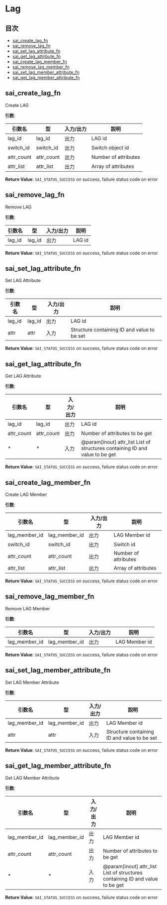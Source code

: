 # Lag
## 目次

- [sai_create_lag_fn](#sai_create_lag_fn)
- [sai_remove_lag_fn](#sai_remove_lag_fn)
- [sai_set_lag_attribute_fn](#sai_set_lag_attribute_fn)
- [sai_get_lag_attribute_fn](#sai_get_lag_attribute_fn)
- [sai_create_lag_member_fn](#sai_create_lag_member_fn)
- [sai_remove_lag_member_fn](#sai_remove_lag_member_fn)
- [sai_set_lag_member_attribute_fn](#sai_set_lag_member_attribute_fn)
- [sai_get_lag_member_attribute_fn](#sai_get_lag_member_attribute_fn)



## sai_create_lag_fn
Create LAG

**引数**:

| 引数名 | 型 | 入力/出力 | 説明 |
|--------|----------|-----------|------|
| lag_id | lag_id | 出力 | LAG id |
| switch_id | switch_id | 出力 | Switch object id |
| attr_count | attr_count | 出力 | Number of attributes |
| attr_list | attr_list | 出力 | Array of attributes |

**Return Value**: `SAI_STATUS_SUCCESS` on success, failure status code on error


## sai_remove_lag_fn
Remove LAG

**引数**:

| 引数名 | 型 | 入力/出力 | 説明 |
|--------|----------|-----------|------|
| lag_id | lag_id | 出力 | LAG id |

**Return Value**: `SAI_STATUS_SUCCESS` on success, failure status code on error


## sai_set_lag_attribute_fn
Set LAG Attribute

**引数**:

| 引数名 | 型 | 入力/出力 | 説明 |
|--------|----------|-----------|------|
| lag_id | lag_id | 出力 | LAG id |
| attr | attr | 入力 | Structure containing ID and value to be set |

**Return Value**: `SAI_STATUS_SUCCESS` on success, failure status code on error


## sai_get_lag_attribute_fn
Get LAG Attribute

**引数**:

| 引数名 | 型 | 入力/出力 | 説明 |
|--------|----------|-----------|------|
| lag_id | lag_id | 出力 | LAG id |
| attr_count | attr_count | 出力 | Number of attributes to be get |
| * | * | 入力 | @param[inout] attr_list List of structures containing ID and value to be get |

**Return Value**: `SAI_STATUS_SUCCESS` on success, failure status code on error


## sai_create_lag_member_fn
Create LAG Member

**引数**:

| 引数名 | 型 | 入力/出力 | 説明 |
|--------|----------|-----------|------|
| lag_member_id | lag_member_id | 出力 | LAG Member id |
| switch_id | switch_id | 出力 | Switch id |
| attr_count | attr_count | 出力 | Number of attributes |
| attr_list | attr_list | 出力 | Array of attributes |

**Return Value**: `SAI_STATUS_SUCCESS` on success, failure status code on error


## sai_remove_lag_member_fn
Remove LAG Member

**引数**:

| 引数名 | 型 | 入力/出力 | 説明 |
|--------|----------|-----------|------|
| lag_member_id | lag_member_id | 出力 | LAG Member id |

**Return Value**: `SAI_STATUS_SUCCESS` on success, failure status code on error


## sai_set_lag_member_attribute_fn
Set LAG Member Attribute

**引数**:

| 引数名 | 型 | 入力/出力 | 説明 |
|--------|----------|-----------|------|
| lag_member_id | lag_member_id | 出力 | LAG Member id |
| attr | attr | 入力 | Structure containing ID and value to be set |

**Return Value**: `SAI_STATUS_SUCCESS` on success, failure status code on error


## sai_get_lag_member_attribute_fn
Get LAG Member Attribute

**引数**:

| 引数名 | 型 | 入力/出力 | 説明 |
|--------|----------|-----------|------|
| lag_member_id | lag_member_id | 出力 | LAG Member id |
| attr_count | attr_count | 出力 | Number of attributes to be get |
| * | * | 入力 | @param[inout] attr_list List of structures containing ID and value to be get |

**Return Value**: `SAI_STATUS_SUCCESS` on success, failure status code on error


